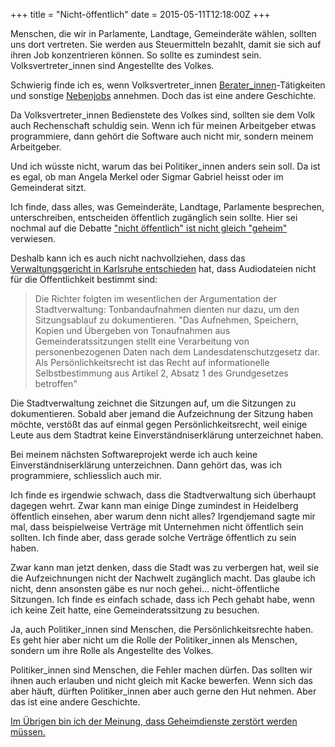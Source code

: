 +++
title = "Nicht-öffentlich"
date = 2015-05-11T12:18:00Z
+++

Menschen, die wir in Parlamente, Landtage, Gemeinderäte wählen, sollten uns dort vertreten. Sie werden aus Steuermitteln bezahlt, damit sie sich auf ihren Job konzentrieren können. So sollte es zumindest sein. Volksvertreter_innen sind Angestellte des Volkes.

Schwierig finde ich es, wenn Volksvertreter_innen [Berater_innen](http://www.horizont.net/medien/nachrichten/Axel-Springer-Ex-Pirat-Lauer-wird-Leiter-Strategische-Innovationen-134017)-Tätigkeiten und sonstige [Nebenjobs](http://www.spiegel.de/politik/deutschland/nebeneinkuenfte-im-bundestag-123-abgeordnete-haben-nebenjob-a-959844.html) annehmen. Doch das ist eine andere Geschichte.

Da Volksvertreter_innen Bedienstete des Volkes sind, sollten sie dem Volk auch Rechenschaft schuldig sein. Wenn ich für meinen Arbeitgeber etwas programmiere, dann gehört die Software auch nicht mir, sondern meinem Arbeitgeber.

Und ich wüsste nicht, warum das bei Politiker_innen anders sein soll. Da ist es egal, ob man Angela Merkel oder Sigmar Gabriel heisst oder im Gemeinderat sitzt.

Ich finde, dass alles, was Gemeinderäte, Landtage, Parlamente besprechen, unterschreiben, entscheiden öffentlich zugänglich sein sollte. Hier sei nochmal auf die Debatte ["nicht öffentlich" ist nicht gleich "geheim"](https://netzpolitik.org/2015/bundesregierung-geheime-nebenabrede-zur-vorratsdatenspeicherung-ist-nicht-geheim-nur-nicht-oeffentlich/) verwiesen.

Deshalb kann ich es auch nicht nachvollziehen, dass das [Verwaltungsgericht in Karlsruhe entschieden](www.rnz.de/nachrichten/heidelberg_artikel,asdasd_arid,96880.html) hat, dass Audiodateien nicht für die Öffentlichkeit bestimmt sind:

> Die Richter folgten im wesentlichen der Argumentation der Stadtverwaltung: Tonbandaufnahmen dienten nur dazu, um den Sitzungsablauf zu dokumentieren. "Das Aufnehmen, Speichern, Kopien und Übergeben von Tonaufnahmen aus Gemeinderatssitzungen stellt eine Verarbeitung von personenbezogenen Daten nach dem Landesdatenschutzgesetz dar. Als Persönlichkeitsrecht ist das Recht auf informationelle Selbstbestimmung aus Artikel 2, Absatz 1 des Grundgesetzes betroffen"

Die Stadtverwaltung zeichnet die Sitzungen auf, um die Sitzungen zu dokumentieren. Sobald aber jemand die Aufzeichnung der Sitzung haben möchte, verstößt das auf einmal gegen Persönlichkeitsrecht, weil einige Leute aus dem Stadtrat keine Einverständniserklärung unterzeichnet haben.

Bei meinem nächsten Softwareprojekt werde ich auch keine Einverständniserklärung unterzeichnen. Dann gehört das, was ich programmiere, schliesslich auch mir.

Ich finde es irgendwie schwach, dass die Stadtverwaltung sich überhaupt dagegen wehrt. Zwar kann man einige Dinge zumindest in Heidelberg öffentlich einsehen, aber warum denn nicht alles? Irgendjemand sagte mir mal, dass beispielweise Verträge mit Unternehmen nicht öffentlich sein sollten. Ich finde aber, dass gerade solche Verträge öffentlich zu sein haben.

Zwar kann man jetzt denken, dass die Stadt was zu verbergen hat, weil sie die Aufzeichnungen nicht der Nachwelt zugänglich macht. Das glaube ich nicht, denn ansonsten gäbe es nur noch gehei... nicht-öffentliche Sitzungen. Ich finde es einfach schade, dass ich Pech gehabt habe, wenn ich keine Zeit hatte, eine Gemeinderatssitzung zu besuchen.

Ja, auch Politiker_innen sind Menschen, die Persönlichkeitsrechte haben. Es geht hier aber nicht um die Rolle der Politiker_innen als Menschen, sondern um ihre Rolle als Angestellte des Volkes.

Politiker_innen sind Menschen, die Fehler machen dürfen. Das sollten wir ihnen auch erlauben und nicht gleich mit Kacke bewerfen. Wenn sich das aber häuft, dürften Politiker_innen aber auch gerne den Hut nehmen. Aber das ist eine andere Geschichte.

[Im Übrigen bin ich der Meinung, dass Ge­heim­diens­te zerstört werden müssen.](https://bullenscheisse.de/2015/zweck-und-mittel/)
